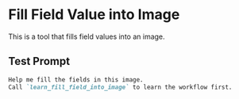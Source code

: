 # Fill Field Value into Image

This is a tool that fills field values into an image.

## Test Prompt

```markdown
Help me fill the fields in this image.
Call `learn_fill_field_into_image` to learn the workflow first.
```
